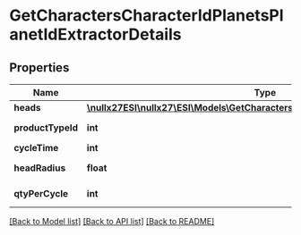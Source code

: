 # GetCharactersCharacterIdPlanetsPlanetIdExtractorDetails

## Properties
Name | Type | Description | Notes
------------ | ------------- | ------------- | -------------
**heads** | [**\nullx27ESI\nullx27\ESI\Models\GetCharactersCharacterIdPlanetsPlanetIdHead[]**](GetCharactersCharacterIdPlanetsPlanetIdHead.md) | heads array | 
**productTypeId** | **int** | product_type_id integer | [optional] 
**cycleTime** | **int** | in seconds | [optional] 
**headRadius** | **float** | head_radius number | [optional] 
**qtyPerCycle** | **int** | qty_per_cycle integer | [optional] 

[[Back to Model list]](../README.md#documentation-for-models) [[Back to API list]](../README.md#documentation-for-api-endpoints) [[Back to README]](../README.md)


